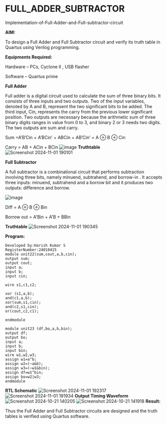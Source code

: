 # FULL_ADDER_SUBTRACTOR

Implementation-of-Full-Adder-and-Full-subtractor-circuit

**AIM:**

To design a Full Adder and Full Subtractor circuit and verify its truth table in Quartus using Verilog programming.

**Equipments Required:**

Hardware – PCs, Cyclone II , USB flasher

Software – Quartus prime

**Full Adder**

Full adder is a digital circuit used to calculate the sum of three binary bits. It consists of three inputs and two outputs. Two of the input variables, denoted by A and B, represent the two significant bits to be added. The third input, Cin, represents the carry from the previous lower significant position. Two outputs are necessary because the arithmetic sum of three binary digits ranges in value from 0 to 3, and binary 2 or 3 needs two digits. The two outputs are sum and carry.

Sum =A’B’Cin + A’BCin’ + ABCin + AB’Cin’ = A ⊕ B ⊕ Cin 

Carry = AB + ACin + BCin
![image](https://github.com/naavaneetha/FULL_ADDER_SUBTRACTOR/assets/154305477/0f30ba51-5ffb-4198-845f-18e054f675e7)
**Truthtable**
![Screenshot 2024-11-01 190101](https://github.com/user-attachments/assets/6a9aea0c-c36a-4b0d-93a5-9e07d3945e06)


**Full Subtractor**

A full subtractor is a combinational circuit that performs subtraction involving three bits, namely minuend, subtrahend, and borrow-in . It accepts three inputs: minuend, subtrahend and a borrow bit and it produces two outputs: difference and borrow.

![image](https://github.com/naavaneetha/FULL_ADDER_SUBTRACTOR/assets/154305477/02b24f51-ab51-4304-9ad6-7b81ffc1ead5)

Diff = A ⊕ B ⊕ Bin 

Borrow out = A'Bin + A'B + BBin

**Truthtable**
![Screenshot 2024-11-01 190345](https://github.com/user-attachments/assets/d82e8068-3d39-41b9-8c4b-389c331340ee)

**Program:**
``` 
Developed by:Harish Kumar S
RegisterNumber:24010415
module unit22(sum,cout,a,b,cin);
output sum;
output cout;
input a;
input b;
input cin;

wire s1,c1,c2;

xor (s1,a,b);
and(c1,a,b);
xor(sum,s1,cin);
and(c2,s1,cin);
or(cout,c2,c1);

endmodule

module unit23 (df,bo,a,b,bin);
output df;
output bo;
input a;
input b;
input bin;
wire w1,w2,w3;
assign w1=a^b;
assign w2=(~a&b);
assign w3=(~w1&bin);
assign df=w1^bin;
assign bo=w2|w3;
endmodule
```
**RTL Schematic**
![Screenshot 2024-11-01 192317](https://github.com/user-attachments/assets/9131932c-265e-42eb-adb1-ae205e8d2a43)
![Screenshot 2024-11-01 191934](https://github.com/user-attachments/assets/5d940cf5-74b3-4b04-a1ae-2a02f6c8b5e5)
**Output Timing Waveform**
![Screenshot 2024-10-21 140205](https://github.com/user-attachments/assets/226a518d-e197-4250-a617-4a2ed00700cb)
![Screenshot 2024-10-21 141918](https://github.com/user-attachments/assets/0b998c47-1651-4608-9b6a-1e9e2ab6cf45)
**Result:**

Thus the Full Adder and Full Subtractor circuits are designed and the truth tables is verified using Quartus software.



